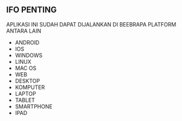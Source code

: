 ## IFO PENTING


APLIKASI INI SUDAH DAPAT DIJALANKAN DI BEEBRAPA PLATFORM ANTARA LAIN

- ANDROID
- IOS
- WINDOWS
- LINUX
- MAC OS
- WEB
- DESKTOP
- KOMPUTER
- LAPTOP
- TABLET
- SMARTPHONE
- IPAD
